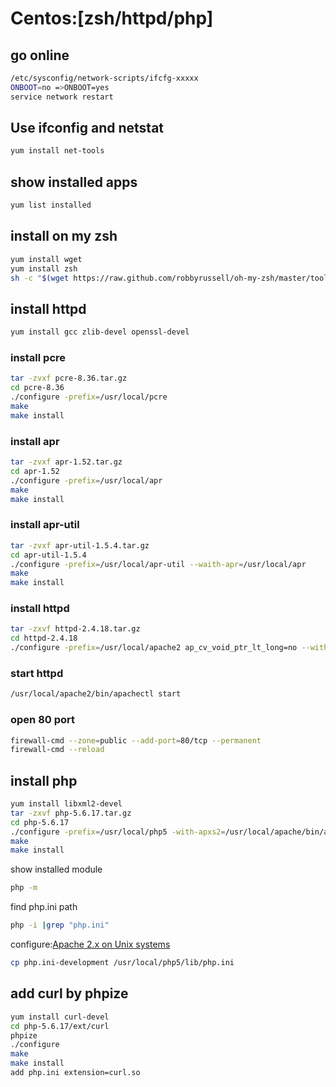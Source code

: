 # Centos:[zsh/httpd/php]

## go online
```sh
/etc/sysconfig/network-scripts/ifcfg-xxxxx
ONBOOT=no =>ONBOOT=yes
service network restart
```
## Use ifconfig and netstat
```sh
yum install net-tools
```
## show installed apps
```sh
yum list installed
```
## install on my zsh
```sh
yum install wget
yum install zsh
sh -c "$(wget https://raw.github.com/robbyrussell/oh-my-zsh/master/tools/install.sh -O -)"
```
## install httpd
```sh
yum install gcc zlib-devel openssl-devel
```
### install pcre
```sh
tar -zvxf pcre-8.36.tar.gz
cd pcre-8.36
./configure -prefix=/usr/local/pcre
make
make install
```
### install apr
```sh
tar -zvxf apr-1.52.tar.gz
cd apr-1.52
./configure -prefix=/usr/local/apr
make
make install
```
### install apr-util
```sh
tar -zvxf apr-util-1.5.4.tar.gz
cd apr-util-1.5.4
./configure -prefix=/usr/local/apr-util --waith-apr=/usr/local/apr
make
make install
```
### install httpd
```sh
tar -zxvf httpd-2.4.18.tar.gz
cd httpd-2.4.18
./configure -prefix=/usr/local/apache2 ap_cv_void_ptr_lt_long=no --with-pcre=/usr/local/pcre --with-apr=/usr/local/apr --with-apr-util=/usr/local/apr-util -enable-mods-shared=all -enable-so -enable-rewrite
```
### start httpd
```sh
/usr/local/apache2/bin/apachectl start
```
### open 80 port
```sh
firewall-cmd --zone=public --add-port=80/tcp --permanent
firewall-cmd --reload
```

## install php
```sh
yum install libxml2-devel
tar -zxvf php-5.6.17.tar.gz
cd php-5.6.17
./configure -prefix=/usr/local/php5 -with-apxs2=/usr/local/apache/bin/apxs -with-mysql  -with-mysqli -with-pdo-mysql -enable-mbstring=all
make
make install
```
show installed module
```sh
php -m
```
find php.ini path
```sh
php -i |grep "php.ini"
```
configure:[Apache 2.x on Unix systems](http://php.net/manual/en/install.unix.apache2.php)
```sh
cp php.ini-development /usr/local/php5/lib/php.ini
```


## add curl by phpize
```sh
yum install curl-devel
cd php-5.6.17/ext/curl
phpize
./configure
make
make install
add php.ini extension=curl.so
```